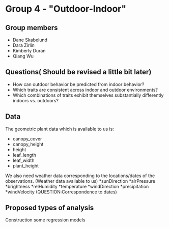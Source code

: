 # Group 4 - "Outdoor-Indoor"
## Group members
* Dane Skabelund
* Dara Zirlin
* Kimberly Duran
* Qiang Wu
## Questions( Should be revised a little bit later)
* How can outdoor behavior be predicted from indoor behavior?
* Which traits are consistent across indoor and outdoor environments?
* Which combinations of traits exhibit themselves substantially differently indoors vs. outdoors?
## Data
The geometric plant data which is available to us is:
* canopy_cover
* canopy_height
* height
* leaf_length
* leaf_width
* plant_height

We also need weather data corresponding to the locations/dates of the observations.
(Weather data available to us)
*sunDirection
*airPressure
*brightness
*relHumidity
*temperature
*windDirection
*precipitation
*windVelocity
(QUESTION:Correspondence to dates)
## Proposed types of analysis

Construction some regression models


